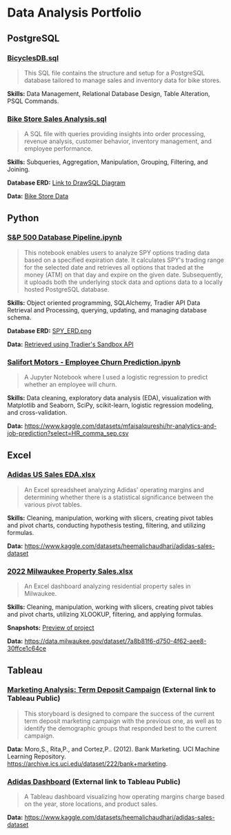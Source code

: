 # Data Analysis Portfolio

## PostgreSQL
### [BicyclesDB.sql](BicyclesDB.sql)

> This SQL file contains the structure and setup for a PostgreSQL database tailored to manage sales and inventory data for bike stores.

**Skills:** Data Management, Relational Database Design, Table Alteration, PSQL Commands.<br>

### [Bike Store Sales Analysis.sql](Bike%20Store%20Sales%20Analysis.sql)

> A SQL file with queries providing insights into order processing, revenue analysis, customer behavior, inventory management, and employee performance.

**Skills:** Subqueries, Aggregation, Manipulation, Grouping, Filtering, and Joining.<br>

**Database ERD:** 
[Link to DrawSQL Diagram](https://drawsql.app/teams/rebekahs-portfolio/diagrams/bicycles-database-erd)<br>

**Data:**
[Bike Store Data](Bike%20Store%20Data/) 


## Python

### [S&P 500 Database Pipeline.ipynb](%20S%26P%20500%20Database%20Pipeline.ipynb)

> This notebook enables users to analyze SPY options trading data based on a specified expiration date. It calculates SPY's trading range for the selected date and retrieves all options that traded at the money (ATM) on that day and expire on the given date. Subsequently, it uploads both the underlying stock data and options data to a locally hosted PostgreSQL database.

**Skills:** Object oriented programming, SQLAlchemy, Tradier API Data Retrieval and Processing, querying, updating, and managing database schema.

**Database ERD:** [SPY_ERD.png](SPY_ERD.png)<br>

**Data:** [Retrieved using Tradier's Sandbox API](https://documentation.tradier.com/brokerage-api/markets/get-history)

### [Salifort Motors - Employee Churn Prediction.ipynb](Salifort%20Motors%20-%20Employee%20Churn%20Prediction.ipynb)


> A Jupyter Notebook where I used a logistic regression to predict whether an employee will churn.

**Skills:** Data cleaning, exploratory data analysis (EDA), visualization with Matplotlib and Seaborn, SciPy, scikit-learn, logistic regression modeling, and cross-validation.
  
**Data:** https://www.kaggle.com/datasets/mfaisalqureshi/hr-analytics-and-job-prediction?select=HR_comma_sep.csv


## Excel

### [Adidas US Sales EDA.xlsx](Adidas%20US%20Sales%20EDA.xlsx)


> An Excel spreadsheet analyzing Adidas' operating margins and determining whether there is a statistical significance between the various pivot tables.

**Skills:** Cleaning, manipulation, working with slicers, creating pivot tables and pivot charts, conducting hypothesis testing, filtering, and utilizing formulas.

**Data:** https://www.kaggle.com/datasets/heemalichaudhari/adidas-sales-dataset


### [2022 Milwaukee Property Sales.xlsx](2022%20Milwaukee%20Property%20Sales%20Dashboard.xlsx)


> An Excel dashboard analyzing residential property sales in Milwaukee.

**Skills:** Cleaning, manipulation, working with slicers, creating pivot tables and pivot charts, utilizing XLOOKUP, filtering, and applying formulas.

**Snapshots:** [Preview of project](2022%20Milwaukee%20Property%20Sales%20Dashboard.pdf)

**Data:** https://data.milwaukee.gov/dataset/7a8b81f6-d750-4f62-aee8-30ffce1c64ce


## Tableau

### [Marketing Analysis: Term Deposit Campaign](https://public.tableau.com/views/MarketingAnalysis_17062759188240/TermDepositCampaign?:language=en-US&:display_count=n&:origin=viz_share_link) (External link to Tableau Public)

> This storyboard is designed to compare the success of the current term deposit marketing campaign with the previous one, as well as to identify the demographic groups that responded best to the current campaign.

**Data:** Moro,S., Rita,P., and Cortez,P.. (2012). Bank Marketing. UCI Machine Learning Repository. https://archive.ics.uci.edu/dataset/222/bank+marketing.



### [Adidas Dashboard](https://public.tableau.com/views/Adidas_17001247399800/HomePage?:language=en-US&:display_count=n&:origin=viz_share_link) (External link to Tableau Public)

> A Tableau dashboard visualizing how operating margins charge based on the year, store locations, and product sales.

**Data:** https://www.kaggle.com/datasets/heemalichaudhari/adidas-sales-dataset


